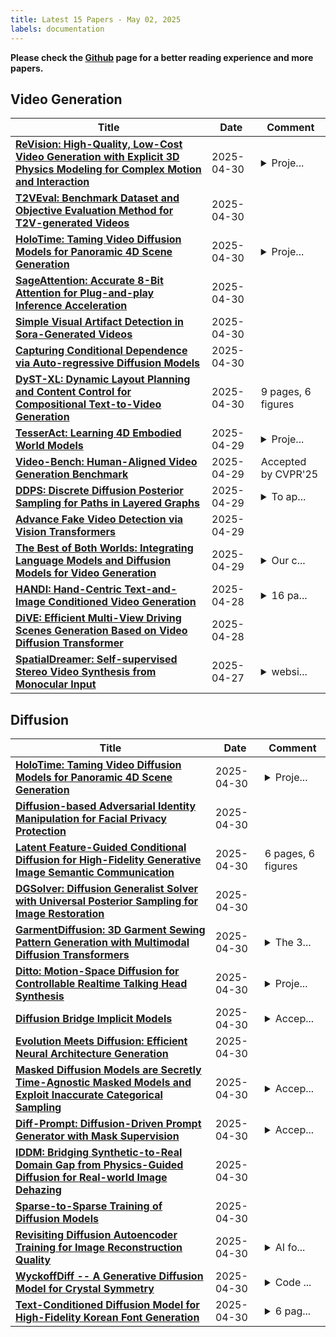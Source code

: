 ```yaml
---
title: Latest 15 Papers - May 02, 2025
labels: documentation
---
```

**Please check the [Github](https://github.com/zezhishao/MTS_Daily_ArXiv) page for a better reading experience and more papers.**

## Video Generation
| **Title** | **Date** | **Comment** |
| --- | --- | --- |
| **[ReVision: High-Quality, Low-Cost Video Generation with Explicit 3D Physics Modeling for Complex Motion and Interaction](http://arxiv.org/abs/2504.21855v1)** | 2025-04-30 | <details><summary>Proje...</summary><p>Project Page: https://revision-video.github.io/</p></details> |
| **[T2VEval: Benchmark Dataset and Objective Evaluation Method for T2V-generated Videos](http://arxiv.org/abs/2501.08545v6)** | 2025-04-30 |  |
| **[HoloTime: Taming Video Diffusion Models for Panoramic 4D Scene Generation](http://arxiv.org/abs/2504.21650v1)** | 2025-04-30 | <details><summary>Proje...</summary><p>Project homepage: https://zhouhyocean.github.io/holotime/</p></details> |
| **[SageAttention: Accurate 8-Bit Attention for Plug-and-play Inference Acceleration](http://arxiv.org/abs/2410.02367v6)** | 2025-04-30 |  |
| **[Simple Visual Artifact Detection in Sora-Generated Videos](http://arxiv.org/abs/2504.21334v1)** | 2025-04-30 |  |
| **[Capturing Conditional Dependence via Auto-regressive Diffusion Models](http://arxiv.org/abs/2504.21314v1)** | 2025-04-30 |  |
| **[DyST-XL: Dynamic Layout Planning and Content Control for Compositional Text-to-Video Generation](http://arxiv.org/abs/2504.15032v2)** | 2025-04-30 | 9 pages, 6 figures |
| **[TesserAct: Learning 4D Embodied World Models](http://arxiv.org/abs/2504.20995v1)** | 2025-04-29 | <details><summary>Proje...</summary><p>Project Page: https://tesseractworld.github.io/</p></details> |
| **[Video-Bench: Human-Aligned Video Generation Benchmark](http://arxiv.org/abs/2504.04907v2)** | 2025-04-29 | Accepted by CVPR'25 |
| **[DDPS: Discrete Diffusion Posterior Sampling for Paths in Layered Graphs](http://arxiv.org/abs/2504.20754v1)** | 2025-04-29 | <details><summary>To ap...</summary><p>To appear at Frontiers in Probabilistic Inference: Sampling meets Learning (FPI) workshop at ICLR 2025. https://openreview.net/forum?id=DBdkU0Ikzy</p></details> |
| **[Advance Fake Video Detection via Vision Transformers](http://arxiv.org/abs/2504.20669v1)** | 2025-04-29 |  |
| **[The Best of Both Worlds: Integrating Language Models and Diffusion Models for Video Generation](http://arxiv.org/abs/2503.04606v3)** | 2025-04-29 | <details><summary>Our c...</summary><p>Our code is available at https://github.com/LanDiff/LanDiff</p></details> |
| **[HANDI: Hand-Centric Text-and-Image Conditioned Video Generation](http://arxiv.org/abs/2412.04189v4)** | 2025-04-28 | <details><summary>16 pa...</summary><p>16 pages, 7 figures and 4 tables</p></details> |
| **[DiVE: Efficient Multi-View Driving Scenes Generation Based on Video Diffusion Transformer](http://arxiv.org/abs/2504.19614v1)** | 2025-04-28 |  |
| **[SpatialDreamer: Self-supervised Stereo Video Synthesis from Monocular Input](http://arxiv.org/abs/2411.11934v2)** | 2025-04-27 | <details><summary>websi...</summary><p>website, see https://spatialdreamer.github.io</p></details> |

## Diffusion
| **Title** | **Date** | **Comment** |
| --- | --- | --- |
| **[HoloTime: Taming Video Diffusion Models for Panoramic 4D Scene Generation](http://arxiv.org/abs/2504.21650v1)** | 2025-04-30 | <details><summary>Proje...</summary><p>Project homepage: https://zhouhyocean.github.io/holotime/</p></details> |
| **[Diffusion-based Adversarial Identity Manipulation for Facial Privacy Protection](http://arxiv.org/abs/2504.21646v1)** | 2025-04-30 |  |
| **[Latent Feature-Guided Conditional Diffusion for High-Fidelity Generative Image Semantic Communication](http://arxiv.org/abs/2504.21577v1)** | 2025-04-30 | 6 pages, 6 figures |
| **[DGSolver: Diffusion Generalist Solver with Universal Posterior Sampling for Image Restoration](http://arxiv.org/abs/2504.21487v1)** | 2025-04-30 |  |
| **[GarmentDiffusion: 3D Garment Sewing Pattern Generation with Multimodal Diffusion Transformers](http://arxiv.org/abs/2504.21476v1)** | 2025-04-30 | <details><summary>The 3...</summary><p>The 34th International Joint Conference on Artificial Intelligence (IJCAI 2025)</p></details> |
| **[Ditto: Motion-Space Diffusion for Controllable Realtime Talking Head Synthesis](http://arxiv.org/abs/2411.19509v3)** | 2025-04-30 | <details><summary>Proje...</summary><p>Project Page: https://digital-avatar.github.io/ai/Ditto/</p></details> |
| **[Diffusion Bridge Implicit Models](http://arxiv.org/abs/2405.15885v6)** | 2025-04-30 | <details><summary>Accep...</summary><p>Accepted at ICLR 2025</p></details> |
| **[Evolution Meets Diffusion: Efficient Neural Architecture Generation](http://arxiv.org/abs/2504.17827v3)** | 2025-04-30 |  |
| **[Masked Diffusion Models are Secretly Time-Agnostic Masked Models and Exploit Inaccurate Categorical Sampling](http://arxiv.org/abs/2409.02908v6)** | 2025-04-30 | <details><summary>Accep...</summary><p>Accepted at ICLR 2025</p></details> |
| **[Diff-Prompt: Diffusion-Driven Prompt Generator with Mask Supervision](http://arxiv.org/abs/2504.21423v1)** | 2025-04-30 | <details><summary>Accep...</summary><p>Accepted at ICLR 2025</p></details> |
| **[IDDM: Bridging Synthetic-to-Real Domain Gap from Physics-Guided Diffusion for Real-world Image Dehazing](http://arxiv.org/abs/2504.21385v1)** | 2025-04-30 |  |
| **[Sparse-to-Sparse Training of Diffusion Models](http://arxiv.org/abs/2504.21380v1)** | 2025-04-30 |  |
| **[Revisiting Diffusion Autoencoder Training for Image Reconstruction Quality](http://arxiv.org/abs/2504.21368v1)** | 2025-04-30 | <details><summary>AI fo...</summary><p>AI for Content Creation (AI4CC) Workshop at CVPR 2025</p></details> |
| **[WyckoffDiff -- A Generative Diffusion Model for Crystal Symmetry](http://arxiv.org/abs/2502.06485v2)** | 2025-04-30 | <details><summary>Code ...</summary><p>Code is available online at https://github.com/httk/wyckoffdiff</p></details> |
| **[Text-Conditioned Diffusion Model for High-Fidelity Korean Font Generation](http://arxiv.org/abs/2504.21325v1)** | 2025-04-30 | <details><summary>6 pag...</summary><p>6 pages, 4 figures, Accepted at ICOIN 2025</p></details> |

